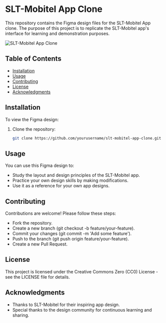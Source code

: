 # SLT-Mobitel App Clone

This repository contains the Figma design files for the SLT-Mobitel App clone. The purpose of this project is to replicate the SLT-Mobitel app's interface for learning and demonstration purposes.

![SLT-Mobitel App Clone](SLT-Mobitel-App-Figma-/SLT-Mobitel-App/Readmeimg.png)


## Table of Contents

- [Installation](#installation)
- [Usage](#usage)
- [Contributing](#contributing)
- [License](#license)
- [Acknowledgments](#acknowledgments)

## Installation

To view the Figma design:

1. Clone the repository:
   ```bash
   git clone https://github.com/yourusername/slt-mobitel-app-clone.git

## Usage

You can use this Figma design to:
   - Study the layout and design principles of the SLT-Mobitel app.
   - Practice your own design skills by making modifications.
   - Use it as a reference for your own app designs.
     
## Contributing

Contributions are welcome! Please follow these steps:
   - Fork the repository.
   - Create a new branch (git checkout -b feature/your-feature).
   - Commit your changes (git commit -m 'Add some feature').
   - Push to the branch (git push origin feature/your-feature).
   - Create a new Pull Request.

## License

This project is licensed under the Creative Commons Zero (CC0) License - see the LICENSE file for details.

## Acknowledgments

   - Thanks to SLT-Mobitel for their inspiring app design.
   - Special thanks to the design community for continuous learning and sharing.
